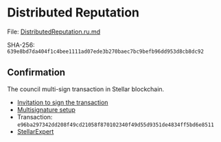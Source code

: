 Distributed Reputation
======================

File: [DistributedReputation.ru.md](DistributedReputation.ru.md)

SHA-256: `639e8bd7da404f1c4bee1111ad07ede3b270baec7bc9befb96dd953d8cb8dc92`

## Confirmation

The council multi-sign transaction in Stellar blockchain.

- [Invitation to sign the transaction](https://t.me/c/2042260878/260)
- [Multisignature setup](https://eurmtl.me/sign_tools/e96ba297342dd208f49cd21058f870102340f49d55d9351de4834ff5bd6e8511)
- Transaction: `e96ba297342dd208f49cd21058f870102340f49d55d9351de4834ff5bd6e8511`
- [StellarExpert](https://stellar.expert/explorer/public/tx/e96ba297342dd208f49cd21058f870102340f49d55d9351de4834ff5bd6e8511)
